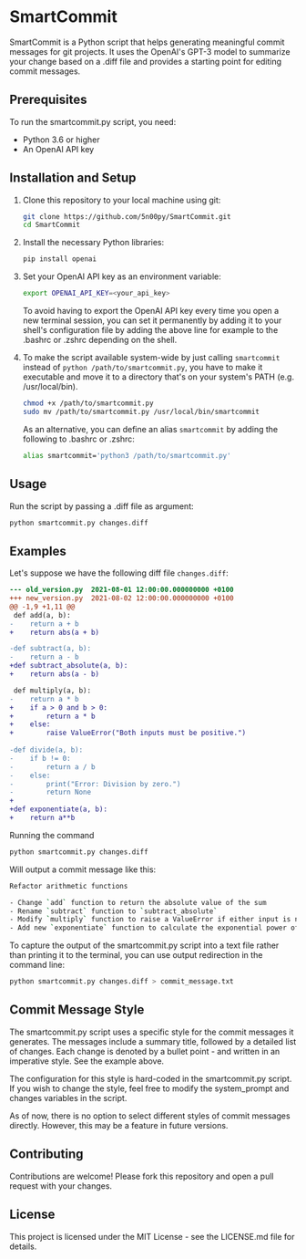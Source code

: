 # SmartCommit

SmartCommit is a Python script that helps generating meaningful commit
messages for git projects. It uses the OpenAI's GPT-3 model to summarize your 
change based on a .diff file and provides a starting point for editing commit
messages. 

## Prerequisites

To run the smartcommit.py script, you need:

- Python 3.6 or higher
- An OpenAI API key

## Installation and Setup

1. Clone this repository to your local machine using git:

    ```bash
    git clone https://github.com/5n00py/SmartCommit.git
    cd SmartCommit
    ```
    
2. Install the necessary Python libraries:

    ```bash
    pip install openai
    ```

3. Set your OpenAI API key as an environment variable:

    ```bash
    export OPENAI_API_KEY=<your_api_key>
    ```

    To avoid having to export the OpenAI API key every time you open a new
    terminal session, you can set it permanently by adding it to your shell's
    configuration file by adding the above line for example to the .bashrc or
    .zshrc depending on the shell.

4. To make the script available system-wide by just calling `smartcommit` instead 
of `python /path/to/smartcommit.py`, you have to make it executable and move it 
to a directory that's on your system's PATH (e.g. /usr/local/bin).

    ```bash
    chmod +x /path/to/smartcommit.py
    sudo mv /path/to/smartcommit.py /usr/local/bin/smartcommit
    ```

    As an alternative, you can define an alias `smartcommit` by adding the
    following to .bashrc or .zshrc:

    ```bash
    alias smartcommit='python3 /path/to/smartcommit.py'
    ```

## Usage

Run the script by passing a .diff file as argument:

```bash
python smartcommit.py changes.diff
```

## Examples

Let's suppose we have the following diff file `changes.diff`:

```diff
--- old_version.py  2021-08-01 12:00:00.000000000 +0100
+++ new_version.py  2021-08-02 12:00:00.000000000 +0100
@@ -1,9 +1,11 @@
 def add(a, b):
-    return a + b
+    return abs(a + b)

-def subtract(a, b):
-    return a - b
+def subtract_absolute(a, b):
+    return abs(a - b)

 def multiply(a, b):
-    return a * b
+    if a > 0 and b > 0:
+        return a * b
+    else:
+        raise ValueError("Both inputs must be positive.")
     
-def divide(a, b):
-    if b != 0:
-        return a / b
-    else:
-        print("Error: Division by zero.")
-        return None
+
+def exponentiate(a, b):
+    return a**b
```

Running the command
```bash
python smartcommit.py changes.diff
```

Will output a commit message like this:

```bash
Refactor arithmetic functions

- Change `add` function to return the absolute value of the sum
- Rename `subtract` function to `subtract_absolute`
- Modify `multiply` function to raise a ValueError if either input is not positive
- Add new `exponentiate` function to calculate the exponential power of two numbers
```

To capture the output of the smartcommit.py script into a text file rather than
printing it to the terminal, you can use output redirection in the command
line:

```bash
python smartcommit.py changes.diff > commit_message.txt
```

## Commit Message Style

The smartcommit.py script uses a specific style for the commit messages it
generates. The messages include a summary title, followed by a detailed list of
changes. Each change is denoted by a bullet point - and written in an
imperative style. See the example above.

The configuration for this style is hard-coded in the smartcommit.py script. If
you wish to change the style, feel free to modify the system_prompt and
changes variables in the script.

As of now, there is no option to select different styles of commit messages
directly. However, this may be a feature in future versions.

## Contributing

Contributions are welcome! Please fork this repository and open a pull request
with your changes.

## License

This project is licensed under the MIT License - see the LICENSE.md file for
details.
